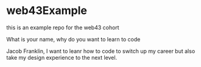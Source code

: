 # web43Example
this is an example repo for the web43 cohort


What is your name, why do you want to learn to code

Jacob Franklin, I want to leanr how to code to switch up my career but also take my design experience to the next level. 